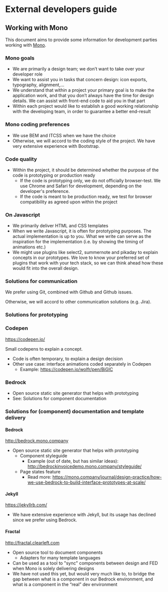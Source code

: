 # External developers guide

## Working with Mono

This document aims to provide some information for development parties working with <a href="https://mono.company">Mono</a>.

### Mono goals

* We are primarily a design team; we don’t want to take over your developer role
* We want to assist you in tasks that concern design: icon exports, typography, alignment,…
* We understand that within a project your primary goal is to make the application work, and that you don’t always have the time for design details. We can assist with front-end code to aid you in that part
* Within each project would like to establish a good working relationship with the developing team, in order to guarantee a better end-result

### Mono coding preferences

* We use BEM and ITCSS when we have the choice
* Otherwise, we will accord to the coding style of the project. We have very extensive experience with Bootstrap.

### Code quality

* Within the project, it should be determined whether the purpose of the code is prototyping or production ready
  * If the code is prototyping only, we do not officially browser-test. We use Chrome and Safari for development, depending on the developer's preference.
  * If the code is meant to be production ready, we test for browser compatibility as agreed upon within the project

### On Javascript

* We primarily deliver HTML and CSS templates
* When we write Javascript, it is often for prototyping purposes. The actual implementation is up to you. What we write can serve as the inspiration for the implementation (i.e. by showing the timing of animations etc.)
* We might use plugins like select2, summernote and pikaday to explain concepts in our prototypes. We love to know your preferred set of plugins that work with your tech stack, so we can think ahead how these would fit into the overall design.

### Solutions for communication

We prefer using Git, combined with Github and Github issues.

Otherwise, we will accord to other communication solutions (e.g. Jira).

### Solutions for prototyping

### Codepen

https://codepen.io/

Small codepens to explain a concept.

* Code is often temporary, to explain a design decision
* Other use case: interface animations coded separately in Codepen
  * Example: https://codepen.io/wolfr/pen/BiGIC

### Bedrock

* Open source static site generator that helps with prototyping
* See: Solutions for component documentation

### Solutions for (component) documentation and template delivery

#### Bedrock

http://bedrock.mono.company 

* Open source static site generator that helps with prototyping
    * Component styleguide
      * Example (out of date, but has similar ideas): http://bedrockinvoicedemo.mono.company/styleguide/
    * Page states feature
      * Read more: https://mono.company/journal/design-practice/how-we-use-bedrock-to-build-interface-prototypes-at-scale/

#### Jekyll

https://jekyllrb.com/

* We have extensive experience with Jekyll, but its usage has declined since we prefer using Bedrock.

#### Fractal

http://fractal.clearleft.com

* Open source tool to document components
    * Adapters for many template languages
* Can be used as a tool to "sync" components between design and FED when Mono is solely delivering designs
* We have not used this yet, but would very much like to, to bridge the gap between what is a component in our Bedrock environment, and what is a component in the “real” dev environment

